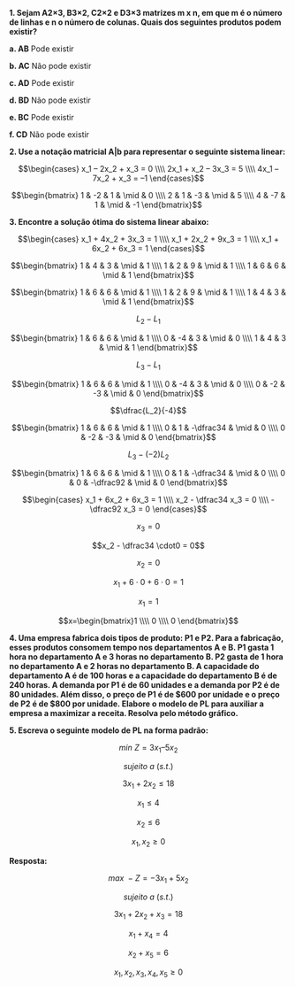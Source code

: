 **1. Sejam A2×3, B3×2, C2×2 e D3×3 matrizes m x n, em que m é o número de linhas e n o número de colunas. Quais dos seguintes produtos podem existir?**

**a. AB** Pode existir 

**b. AC** Não pode existir

**c. AD** Pode existir 

**d. BD** Não pode existir

**e. BC** Pode existir

**f. CD** Não pode existir

**2. Use a notação matricial A|b para representar o seguinte sistema linear:**

$$\begin{cases}
x_1 – 2x_2 + x_3 = 0 \\\\
2x_1 + x_2 – 3x_3 = 5 \\\\
4x_1 – 7x_2 + x_3 = –1
\end{cases}$$

$$\begin{bmatrix}
1 & -2 & 1 & \mid & 0 \\\\
2 & 1 & -3 & \mid & 5 \\\\
4 & -7 & 1 & \mid & -1
\end{bmatrix}$$

**3. Encontre a solução ótima do sistema linear abaixo:**

$$\begin{cases}
x_1 + 4x_2 + 3x_3 = 1 \\\\
x_1 + 2x_2 + 9x_3 = 1 \\\\
x_1 + 6x_2 + 6x_3 = 1
\end{cases}$$

$$\begin{bmatrix}
1 & 4 & 3 & \mid & 1 \\\\
1 & 2 & 9 & \mid & 1 \\\\
1 & 6 & 6 & \mid & 1
\end{bmatrix}$$

$$\begin{bmatrix}
1 & 6 & 6 & \mid & 1 \\\\
1 & 2 & 9 & \mid & 1 \\\\
1 & 4 & 3 & \mid & 1
\end{bmatrix}$$

$$L_2-L_1$$

$$\begin{bmatrix}
1 & 6 & 6 & \mid & 1 \\\\
0 & -4 & 3 & \mid & 0 \\\\
1 & 4 & 3 & \mid & 1
\end{bmatrix}$$

$$L_3-L_1$$

$$\begin{bmatrix}
1 & 6 & 6 & \mid & 1 \\\\
0 & -4 & 3 & \mid & 0 \\\\
0 & -2 & -3 & \mid & 0
\end{bmatrix}$$

$$\dfrac{L_2}{-4}$$

$$\begin{bmatrix}
1 & 6 & 6 & \mid & 1 \\\\
0 & 1 & -\dfrac34 & \mid & 0 \\\\
0 & -2 & -3 & \mid & 0
\end{bmatrix}$$

$$L_3-(-2)L_2$$

$$\begin{bmatrix}
1 & 6 & 6 & \mid & 1 \\\\
0 & 1 & -\dfrac34 & \mid & 0 \\\\
0 & 0 & -\dfrac92 & \mid & 0
\end{bmatrix}$$

$$\begin{cases}
x_1 + 6x_2 + 6x_3 = 1 \\\\
x_2 - \dfrac34 x_3 = 0 \\\\
-\dfrac92 x_3 = 0
\end{cases}$$

$$x_3=0$$

$$x_2 - \dfrac34 \cdot0 = 0$$

$$x_2=0$$

$$x_1 + 6\cdot0 + 6\cdot0 = 1$$

$$x_1 = 1$$

$$x=\begin{bmatrix}1 \\\\
0 \\\\
0
\end{bmatrix}$$

**4. Uma empresa fabrica dois tipos de produto: P1 e P2. Para a fabricação, esses produtos consomem tempo nos departamentos A e B. P1 gasta 1 hora no departamento A e 3 horas no departamento B. P2 gasta de 1 hora no departamento A e 2 horas no departamento B. A capacidade do departamento A é de 100 horas e a capacidade do departamento B é de 240 horas. A demanda por P1 é de 60 unidades e a demanda por P2 é de 80 unidades. Além disso, o preço de P1 é de $600 por unidade e o preço de P2 é de $800 por unidade. Elabore o modelo de PL para auxiliar a empresa a maximizar a receita. Resolva pelo método gráfico.**

**5. Escreva o seguinte modelo de PL na forma padrão:**

$$min\ Z = 3x_1 – 5x_2$$

$$sujeito\ a\ (s.t.)$$

$$3x_1 + 2x_2 \leq 18$$

$$x_1\leq4$$

$$x_2\leq6$$

$$x_1,x_2\geq0$$

**Resposta:**

$$max\ -Z = -3x_1 + 5x_2$$

$$sujeito\ a\ (s.t.)$$

$$3x_1 + 2x_2 + x_3 = 18$$

$$x_1+x_4=4$$

$$x_2+x_5=6$$

$$x_1,x_2,x_3,x_4,x_5\geq0$$
